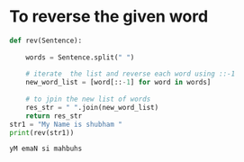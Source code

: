 # To reverse the given word


```python
def rev(Sentence):
    
    words = Sentence.split(" ")
    
    # iterate  the list and reverse each word using ::-1
    new_word_list = [word[::-1] for word in words]
    
    # to jpin the new list of words
    res_str = " ".join(new_word_list)
    return res_str
str1 = "My Name is shubham "
print(rev(str1))
```

    yM emaN si mahbuhs
    


```python

```
